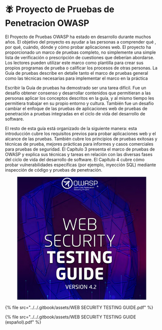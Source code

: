 # 🪰 Proyecto de Pruebas de Penetracion OWASP

El Proyecto de Pruebas OWASP ha estado en desarrollo durante muchos años. El objetivo del proyecto es ayudar a las personas a comprender qué , por qué, cuándo, dónde y cómo probar aplicaciones web. El proyecto ha proporcionado un marco de pruebas completo, no simplemente una simple lista de verificación o prescripción de cuestiones que deberían abordarse. Los lectores pueden utilizar este marco como plantilla para crear sus propios programas de prueba o calificar los procesos de otras personas. La Guía de pruebas describe en detalle tanto el marco de pruebas general como las técnicas necesarias para implementar el marco en la práctica

Escribir la Guía de pruebas ha demostrado ser una tarea difícil. Fue un desafío obtener consenso y desarrollar contenidos que permitieran a las personas aplicar los conceptos descritos en la guía, y al mismo tiempo les permitiera trabajar en su propio entorno y cultura. También fue un desafío cambiar el enfoque de las pruebas de aplicaciones web de pruebas de penetración a pruebas integradas en el ciclo de vida del desarrollo de software.

El resto de esta guía está organizado de la siguiente manera: esta introducción cubre los requisitos previos para probar aplicaciones web y el alcance de las pruebas. También cubre los principios de pruebas exitosas y técnicas de prueba, mejores prácticas para informes y casos comerciales para pruebas de seguridad. El Capítulo 3 presenta el marco de pruebas de OWASP y explica sus técnicas y tareas en relación con las diversas fases del ciclo de vida del desarrollo de software. El Capítulo 4 cubre cómo probar vulnerabilidades específicas (por ejemplo, inyección SQL) mediante inspección de código y pruebas de penetración.



<figure><img src="../../.gitbook/assets/WEB-SECURITY-TESTING-GUIDE-1-pdf.png" alt=""><figcaption></figcaption></figure>



{% file src="../../.gitbook/assets/WEB SECURITY TESTING GUIDE.pdf" %}



{% file src="../../.gitbook/assets/WEB SECURITY TESTING GUIDE (español).pdf" %}
